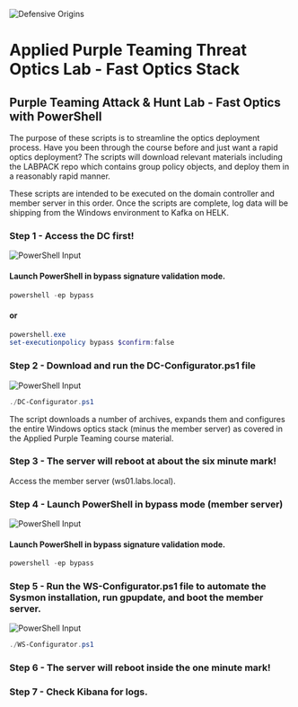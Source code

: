 
![Defensive Origins](https://defensiveorigins.com/wp-content/uploads/2020/05/defensive-origins-header-6-1536x760.png)

# Applied Purple Teaming Threat Optics Lab - Fast Optics Stack 
## Purple Teaming Attack &amp; Hunt Lab - Fast Optics with PowerShell

The purpose of these scripts is to streamline the optics deployment process. Have you been through the course before and just want a rapid optics deployment? The scripts will download relevant materials including the LABPACK repo which contains group policy objects, and deploy them in a reasonably rapid manner. 

These scripts are intended to be executed on the domain controller and member server in this order. Once the scripts are complete, log data will be shipping from the Windows environment to Kafka on HELK. 

### Step 1 - Access the DC first!
![PowerShell Input][PowershellInput]
#### Launch PowerShell in bypass signature validation mode.

```powershell
powershell -ep bypass
```
#### or 
```powershell
powershell.exe
set-executionpolicy bypass $confirm:false
```

### Step 2 - Download and run the DC-Configurator.ps1 file
![PowerShell Input][PowershellInput]
```powershell
./DC-Configurator.ps1
```

The script downloads a number of archives, expands them and configures the entire Windows optics stack (minus the member server) as covered in the Applied Purple Teaming course material.

### Step 3 - The server will reboot at about the six minute mark!

Access the member server (ws01.labs.local). 

### Step 4 - Launch PowerShell in bypass mode (member server)

![PowerShell Input][PowershellInput]
#### Launch PowerShell in bypass signature validation mode.

```powershell
powershell -ep bypass
```

### Step 5 - Run the WS-Configurator.ps1 file to automate the Sysmon installation, run gpupdate, and boot the member server. 

![PowerShell Input][PowershellInput]
```powershell
./WS-Configurator.ps1
```


### Step 6 - The server will reboot inside the one minute mark!

### Step 7 - Check Kibana for logs.

  [PowershellInput]:https://img.shields.io/badge/Powershell-Input-green.svg?style=flat-sware
